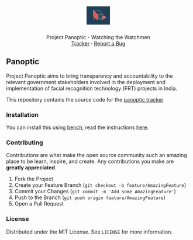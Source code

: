 <div align="center">
    <h1>
        <br>
        <a href="https://panoptic.in">
            <img src=".github/panoptic.png" height="50">
        </a>
    </h1>
    <p align="center">
    Project Panoptic - Watching the Watchmen
    <br />
    <a href="https://panoptic.in">Tracker</a>
    ·
    <a href="https://github.com/frappe/panoptic/issues/new">Report a Bug</a>
  </p>
</div>

## Panoptic

Project Panoptic aims to bring transparency and accountability to the relevant government stakeholders involved in the deployment and implementation of facial recognition technology (FRT) projects in India.

This repository contains the source code for the [panoptic tracker](https://panoptic.in)

### Installation

You can install this using [bench](https://github.com/frappe/bench), read the instructions [here](https://frappeframework.com/docs/user/en/installation).

### Contributing

Contributions are what make the open source community such an amazing place to be learn, inspire, and create. Any contributions you make are **greatly appreciated**.

1. Fork the Project
2. Create your Feature Branch (`git checkout -b feature/AmazingFeature`)
3. Commit your Changes (`git commit -m 'Add some AmazingFeature'`)
4. Push to the Branch (`git push origin feature/AmazingFeature`)
5. Open a Pull Request

### License

Distributed under the MIT License. See `LICENSE` for more information.
